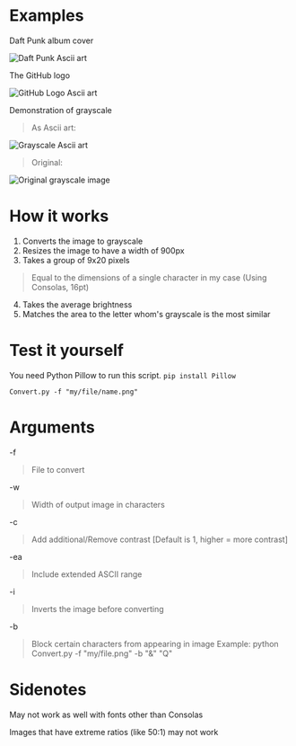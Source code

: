 # Examples 

Daft Punk album cover

![Daft Punk Ascii art](https://imgur.com/HrhgnSl.png)

The GitHub logo

![GitHub Logo Ascii art](https://imgur.com/GqbhjFN.png)

Demonstration of grayscale

>As Ascii art:

![Grayscale Ascii art](https://imgur.com/Z6SJ3yD.png)
>Original:

![Original grayscale image](https://imgur.com/Qd0I8Ty.png)
# How it works
1. Converts the image to grayscale
2. Resizes the image to have a width of 900px
3. Takes a group of 9x20 pixels 

>Equal to the dimensions of a single character in my case (Using Consolas, 16pt) 
4. Takes the average brightness
5. Matches the area to the letter whom's grayscale is the most similar

# Test it yourself
You need Python Pillow to run this script.
```pip install Pillow``` 

```
Convert.py -f "my/file/name.png"
```

# Arguments
-f
  >File to convert

-w
>	Width of output image in characters

-c
>	Add additional/Remove contrast [Default is 1, higher = more contrast]

-ea
>	Include extended ASCII range

-i
>	Inverts the image before converting

-b
>	Block certain characters from appearing in image
>	Example: python Convert.py -f "my/file.png" -b "&" "Q"


# Sidenotes
May not work as well with fonts other than Consolas

Images that have extreme ratios (like 50:1) may not work
